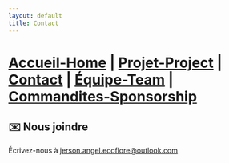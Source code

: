 ```yaml
---
layout: default
title: Contact
---
```

# [Accueil-Home](index.md)  |  [Projet-Project](projet.md)  |  [Contact](contact.md)  |  [Équipe-Team](Team.md)  |  [Commandites-Sponsorship](commandites.md)

## ✉️ Nous joindre
Écrivez-nous à [jerson.angel.ecoflore@outlook.com](mailto:jerson.angel.ecoflore@outlook.com)

